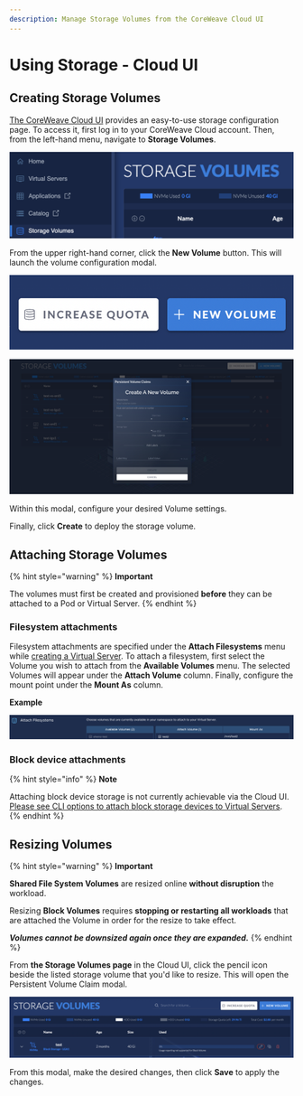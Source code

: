 ```yaml
---
description: Manage Storage Volumes from the CoreWeave Cloud UI
---
```


# Using Storage - Cloud UI

## Creating Storage Volumes

[The CoreWeave Cloud UI](../../../virtual-servers/deployment-methods/coreweave-apps.md) provides an easy-to-use storage configuration page. To access it, first log in to your CoreWeave Cloud account. Then, from the left-hand menu, navigate to **Storage Volumes**.

![The storage volumes link on the left-hand menu of the Cloud UI](<../../.gitbook/assets/image (1) (6).png>)

From the upper right-hand corner, click the **New Volume** button. This will launch the volume configuration modal.

![The New Volume button](<../../.gitbook/assets/image (3) (5).png>)

![The volume configuration modal](<../../.gitbook/assets/image (53) (1).png>)

Within this modal, configure your desired Volume settings.

Finally, click **Create** to deploy the storage volume.

## Attaching Storage Volumes

{% hint style="warning" %}
**Important**

The volumes must first be created and provisioned **before** they can be attached to a Pod or Virtual Server.
{% endhint %}

### Filesystem attachments

Filesystem attachments are specified under the **Attach Filesystems** menu while [creating a Virtual Server](../../../virtual-servers/deployment-methods/). To attach a filesystem, first select the Volume you wish to attach from the **Available Volumes** menu. The selected Volumes will appear under the **Attach Volume** column. Finally, configure the mount point under the **Mount As** column.

**Example**

![The Attach Filesystems menu during Virtual Server creation](<../../.gitbook/assets/image (13) (1).png>)

### **Block device attachments**

{% hint style="info" %}
**Note**

Attaching block device storage is not currently achievable via the Cloud UI. [Please see CLI options to attach block storage devices to Virtual Servers](using-storage-kubectl.md).
{% endhint %}

## **Resizing Volumes**

{% hint style="warning" %}
**Important**

**Shared File System Volumes** are resized online **without disruption** the workload.

Resizing **Block Volumes** requires **stopping or restarting all workloads** that are attached the Volume in order for the resize to take effect.

_**Volumes cannot be downsized again once they are expanded.**_
{% endhint %}

From **the Storage Volumes page** in the Cloud UI, click the pencil icon beside the listed storage volume that you'd like to resize. This will open the Persistent Volume Claim modal.

![The storage volume list, featuring the pencil icon to the right](<../../.gitbook/assets/image (2) (6).png>)

From this modal, make the desired changes, then click **Save** to apply the changes.
